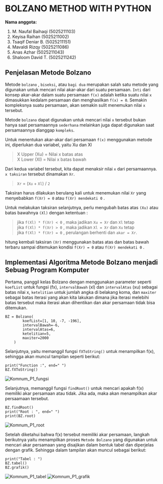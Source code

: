 # BOLZANO METHOD WITH PYTHON

**Nama anggota:**
1. M. Naufal Baihaqi    (5025211103)
2. Keyisa Raihan        (5025211002)
3. Tsaqif Deniar B.     (5025211151)
4. Mavaldi Rizqy        (5025211086)
5. Anas Azhar           (5025211043)
6. Shaloom David T.     (5025211242)


## Penjelasan Metode Bolzano

Metode `bolzano` , `biseksi`, atau `bagi dua` merupakan salah satu metode yang digunakan untuk mencari nilai akar-akar dari suatu persamaan. `Inti` dari konsep akar-akar dalam suatu persamaan `f(x)` adalah ketika suatu nilai `x` dimasukkan kedalam persamaan dan menghasilkan `f(x) = 0`. Semakin kompleksnya suatu persamaan, akan semakin sulit menemukan nilai `x` tersebut.

Metode `bolzano` dapat digunakan untuk mencari nilai `x` tersebut bukan hanya saat persamaannya `sederhana` melainkan juga dapat digunakan saat persamaannya dianggap `kompleks`.

Untuk menentukan akar-akar dari persamaan `f(x)` menggunakan metode ini, diperlukan dua variabel, yaitu Xu dan Xl

> X Upper (Xu)  = Nilai x batas atas\
X Lower (Xl)    = Nilai x batas bawah

Dari kedua variabel tersebut, kita dapat menaksir nilai `x` dari persamaannya. `x taksiran` tersebut dinamakan `Xr`.

>`Xr` = (`Xu` + `Xl`) / `2`

Taksiran harus dilakukan berulang kali untuk menemukan nilai `Xr` yang menyebabkan `f(Xr) = 0` atau `f(Xr) mendekati 0` . 

Untuk melakukan taksiran selanjutnya, perlu mengubah batas atas `(Xu)` atau batas bawahnya `(Xl)` dengan ketentuan :

>jika `f(Xl) * f(Xr) < 0` , maka jadikan `Xu = Xr` dan `Xl` tetap\
>jika `f(Xl) * f(Xr) > 0` , maka jadikan `Xl = Xr` dan `Xu` tetap\
>jika `f(Xl) * f(Xr) = 0` , perulangan berhenti dan `akar = Xr`.

hitung kembali taksiran `(Xr)` menggunakan batas atas dan batas bawah terbaru sampai ditemukan kondisi `f(Xr) = 0` atau `f(Xr) mendekati 0` . 


## Implementasi Algoritma Metode Bolzano menjadi Sebuag Program Komputer


Pertama, panggil kelas Bolzano dengan menggunakan parameter seperti `koefList` untuk fungsi (fx), `intervalBawah` (xl) dan `intervalAtas` (xu) sebagai batas nilai x, `ketelitian` untuk jumlah angka di belakang koma, dan `maxiter` sebagai batas iterasi yang akan kita lakukan dimana jika iterasi melebihi batas tersebut maka iterasi akan dihentikan dan akar persamaan tidak bisa ditemukan.
```
BZ = Bolzano(
        koefList=[1, 10, -7, -196],
        intervalBawah=-6,
        intervalAtas=6,
        ketelitian=5,
        maxiter=2000
    )
```



Selanjutnya, yaitu memanggil fungsi `fXToString()` untuk menampilkan f(x), sehingga akan muncul tampilan seperti berikut:
```
print("Function :", end=" ")
BZ.fXToString()
```
![Komnum_P1_fungsi](https://user-images.githubusercontent.com/99221296/197315887-678cc6d9-760e-4867-a168-db2be7dcf763.jpg)

Selanjutnya, memanggil fungsi `findRoot()` untuk mencari apakah f(x) memiliki akar persamaan atau tidak. Jika ada, maka akan menampilkan akar persaamaan tersebut.
```
BZ.findRoot()
print("Root : ", end=" ")
print(BZ.root)
```
![Komnum_P1_root](https://user-images.githubusercontent.com/99221296/197315889-9c2e0770-28bc-44e9-bca2-98669496c7d4.jpg)

Setelah diketahui bahwa f(x) tersebut memiliki akar persamaan, langkah berikutnya yaitu menampilkan proses `Metode Bolzano` yang digunakan untuk mencari akar persamaan yang disajikan dalam bentuk tabel dan diperjelas dengan grafik. Sehingga dalam tampilan akan muncul sebagai berikut:
```
print("Tabel : ")
BZ.tabel()
BZ.grafik()
```
![Komnum_P1_tabel](https://user-images.githubusercontent.com/99221296/197315891-5e3f62bf-9bdf-40a0-93ff-21c8a19699d4.jpg)
![Komnum_P1_grafik](https://user-images.githubusercontent.com/99221296/197315893-c1319b95-b8d2-4d96-852d-d22c80221747.jpg)
